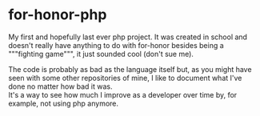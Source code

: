 # for-honor-php

My first and hopefully last ever php project. It was created in school and doesn't really have anything to do with for-honor besides being a """fighting game""", it just sounded cool (don't sue me).  

The code is probably as bad as the language itself but, as you might have seen with some other repositories of mine, I like to document what I've done no matter how bad it was.  
It's a way to see how much I improve as a developer over time by, for example, not using php anymore.
